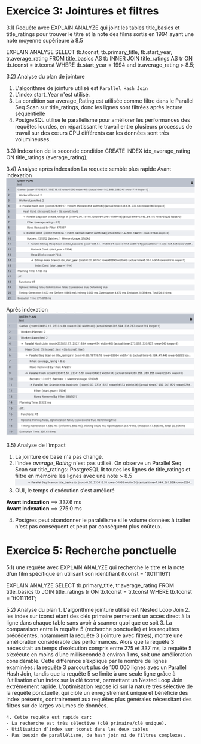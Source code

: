 # Exercice 3: Jointures et filtres

3.1) Requête avec EXPLAIN ANALYZE qui joint les tables title_basics et title_ratings pour trouver 
le titre et la note des films sortis en 1994 ayant une note moyenne supérieure à 8.5

EXPLAIN ANALYSE
SELECT
	   tb.tconst,
       tb.primary_title,
       tb.start_year,
       tr.average_rating
FROM title_basics AS tb
INNER JOIN title_ratings AS tr ON tb.tconst = tr.tconst
WHERE tb.start_year = 1994 and tr.average_rating > 8.5;

3.2) Analyse du plan de jointure
  1. L'algorithme de jointure utilisé est ``Parallel Hash Join``
  2. L'index start_Year n'est utilisé.
  3. La condition sur average_Rating est utilisée comme filtre dans le Parallel Seq Scan sur title_ratings, donc les lignes sont filtrées après lecture séquentielle
  4. PostgreSQL utilise le parallélisme pour améliorer les performances des requêtes lourdes, en répartissant le travail entre plusieurs processus de travail sur des cœurs CPU différents car les données sont très volumineuses.

3.3) Indexation de la seconde condition 
CREATE INDEX idx_average_rating ON title_ratings (average_rating);

3.4) Analyse après indexation 
La requete semble plus rapide
Avant indexation
![alt text](image-2.png)

Après indexation
![alt text](image.png)

3.5)  Analyse de l’impact
 1. La jointure de base n'a pas changé.
 2. l'index *average_Rating* n'est pas utilisé. On observe un Parallel Seq Scan sur title_ratings: PostgreSQL lit toutes les lignes de title_ratings et filtre en mémoire les lignes avec une note > 8.5
 ![alt text](image-1.png)
 3. OUI, le temps d'exécution s'est amélioré
 
 **Avant indexation** ==> 337.6 ms             
 **Avant indexation** ==> 275.0 ms

 4. Postgres peut abandonner le paralélisme si le volume données à traiter n'est pas conséquent et peut par conséquent plus coûteux.


 # Exercice 5: Recherche ponctuelle

 5.1) une requête avec EXPLAIN ANALYZE qui recherche le titre et la note d'un film spécifique en 
utilisant son identifiant (tconst = 'tt0111161')

 EXPLAIN ANALYZE
SELECT tb.primary_title, tr.average_rating
FROM title_basics tb
JOIN title_ratings tr ON tb.tconst = tr.tconst
WHERE tb.tconst = 'tt0111161';

 5.2) Analyse du plan
    1. L'algorithme  jointure utilisé est Nested Loop Join 
    2. les index sur tconst etant des clés primaire permettent un accès direct à la ligne dans chaque table sans avoir à scanner quoi que ce soit
    3. La comparaison entre la requête 5 (recherche ponctuelle) et les requêtes précédentes, notamment la requête 3 (jointure avec filtres), montre une  amélioration considérable des performances. Alors que la requête 3 nécessitait un temps d’exécution compris entre 275 et 337 ms, la requête 5 s’exécute en moins d’une milliseconde à environ 1 ms, soit une amélioration considérable. Cette différence s’explique par le nombre de lignes examinées : la requête 3 parcourt plus de 100 000 lignes avec un Parallel Hash Join, tandis que la requête 5 se limite à une seule ligne grâce à l’utilisation d’un index sur la clé tconst, permettant un Nested Loop Join extrêmement rapide. L’optimisation repose ici sur la nature très sélective de la requête ponctuelle, qui cible un enregistrement unique et bénéficie des index présents, contrairement aux requêtes plus générales nécessitant des filtres sur de larges volumes de données.

    4. Cette requête est rapide car:
    - La recherche est très sélective (clé primaire/clé unique).
    - Utilisation d’index sur tconst dans les deux tables
    - Pas besoin de parallélisme, de hash join ni de filtres complexes.






